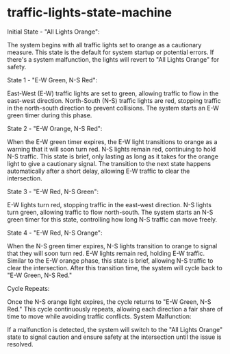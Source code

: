 # traffic-lights-state-machine
Initial State - "All Lights Orange":

The system begins with all traffic lights set to orange as a cautionary measure.
This state is the default for system startup or potential errors. If there's a system malfunction, the lights will revert to "All Lights Orange" for safety.

State 1 - "E-W Green, N-S Red":

East-West (E-W) traffic lights are set to green, allowing traffic to flow in the east-west direction.
North-South (N-S) traffic lights are red, stopping traffic in the north-south direction to prevent collisions.
The system starts an E-W green timer during this phase.

State 2 - "E-W Orange, N-S Red":

When the E-W green timer expires, the E-W light transitions to orange as a warning that it will soon turn red.
N-S lights remain red, continuing to hold N-S traffic.
This state is brief, only lasting as long as it takes for the orange light to give a cautionary signal.
The transition to the next state happens automatically after a short delay, allowing E-W traffic to clear the intersection.

State 3 - "E-W Red, N-S Green":

E-W lights turn red, stopping traffic in the east-west direction.
N-S lights turn green, allowing traffic to flow north-south.
The system starts an N-S green timer for this state, controlling how long N-S traffic can move freely.

State 4 - "E-W Red, N-S Orange":

When the N-S green timer expires, N-S lights transition to orange to signal that they will soon turn red.
E-W lights remain red, holding E-W traffic.
Similar to the E-W orange phase, this state is brief, allowing N-S traffic to clear the intersection.
After this transition time, the system will cycle back to "E-W Green, N-S Red."

Cycle Repeats:

Once the N-S orange light expires, the cycle returns to "E-W Green, N-S Red."
This cycle continuously repeats, allowing each direction a fair share of time to move while avoiding traffic conflicts.
System Malfunction:

If a malfunction is detected, the system will switch to the "All Lights Orange" state to signal caution and ensure safety at the intersection until the issue is resolved.
